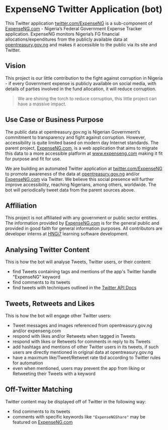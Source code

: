 # ExpenseNG Twitter Application (bot)

This Twitter application [twitter.com/ExpenseNG](https://twitter.com/expenseng) is a sub-component of [ExpenseNG.com](https://www.expenseng.com/) - Nigeria’s Federal Government Expense Tracker application. ExpenseNG monitors Nigeria’s FG financial allocations/expenditures from the publicly available data at [opentreasury.gov.ng](https://opentreasury.gov.ng/) and makes it accessible to the public via its site and Twitter.

## Vision

This project is our little contribution to the fight against corruption in Nigeria - if every Government expense is publicly available on social media, with details of parties involved in the fund allocation, it will reduce corruption.

> We are shining the torch to reduce corruption, this little project can have a massive impact.

## Use Case or Business Purpose

The public data at opentreasury.gov.ng is Nigerian Government’s commitment to transparency and fight against corruption. However, accessibility is quite limited based on modern day Internet standards. The parent project, [ExpenseNG.com](https://www.expenseng.com/), is a web application that aims to migrate this data to a more accessible platform at www.expenseng.com making it fit for purpose and fit for use.

We are building an automated Twitter application at [twitter.com/ExpenseNG](https://twitter.com/expenseng) to promote awareness of the data at [opentreasury.gov.ng](https://opentreasury.gov.ng/) and/or [ExpenseNG.com](https://www.expenseng.com/) via Twitter. We believe this social presence will further improve accessibility, reaching Nigerians, among others, worldwide. The bot will periodically tweet data from the parent sources above.

## Affiliation

This project is not affiliated with any government or public sector entities. The information provided by [ExpenseNG.com](https://www.expenseng.com/) is for the general public and provided in good faith for general information purposes. All contributors are developer interns at [HNGi7](https://hngi7.hng.tech/) learning software development.

## Analysing Twitter Content

This is how the bot will analyse Tweets, Twitter users, or their content:

- find Tweets containing tags and mentions of the app's Twitter handle "ExpenseNG" keyword
- find comments to its tweets
- find tweets with techniques outlined in the [Twitter API Docs](https://developer.twitter.com/en/docs/tutorials/consuming-streaming-data)

## Tweets, Retweets and Likes

This is how the bot will engage other Twitter users:

- Tweet messages and images referenced from opentreasury.gov.ng and/or expenseng.com
- respond with likes and/or Retweets when tagged in Tweets
- respond with likes or Retweets for comments in reply to its Tweets
- add hashtags and mentions of other Twitter users in its tweets, if such users are directly mentioned in original data at opentreasury.gov.ng
- have a maximum like/Tweet/Retweet rate tbd according to Twitter rules for automation
- even when mentioned, users may prevent the app from liking or Retweeting their Tweets with a keyword

## Off-Twitter Matching

Twitter content may be displayed off of Twitter in the following way:

- find comments to its tweets
- comments with specific keywords like `"ExpenseNGShare"` may be featured on [ExpenseNG.com](https://www.expenseng.com/)
